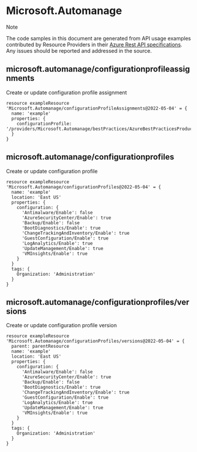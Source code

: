 # Microsoft.Automanage
  
> [!NOTE]
> The code samples in this document are generated from API usage examples contributed by Resource Providers in their [Azure Rest API specifications](https://github.com/Azure/azure-rest-api-specs). Any issues should be reported and addressed in the source.


## microsoft.automanage/configurationprofileassignments

Create or update configuration profile assignment
```bicep
resource exampleResource 'Microsoft.Automanage/configurationProfileAssignments@2022-05-04' = {
  name: 'example'
  properties: {
    configurationProfile: '/providers/Microsoft.Automanage/bestPractices/AzureBestPracticesProduction'
  }
}
```

## microsoft.automanage/configurationprofiles

Create or update configuration profile
```bicep
resource exampleResource 'Microsoft.Automanage/configurationProfiles@2022-05-04' = {
  name: 'example'
  location: 'East US'
  properties: {
    configuration: {
      'Antimalware/Enable': false
      'AzureSecurityCenter/Enable': true
      'Backup/Enable': false
      'BootDiagnostics/Enable': true
      'ChangeTrackingAndInventory/Enable': true
      'GuestConfiguration/Enable': true
      'LogAnalytics/Enable': true
      'UpdateManagement/Enable': true
      'VMInsights/Enable': true
    }
  }
  tags: {
    Organization: 'Administration'
  }
}
```

## microsoft.automanage/configurationprofiles/versions

Create or update configuration profile version
```bicep
resource exampleResource 'Microsoft.Automanage/configurationProfiles/versions@2022-05-04' = {
  parent: parentResource 
  name: 'example'
  location: 'East US'
  properties: {
    configuration: {
      'Antimalware/Enable': false
      'AzureSecurityCenter/Enable': true
      'Backup/Enable': false
      'BootDiagnostics/Enable': true
      'ChangeTrackingAndInventory/Enable': true
      'GuestConfiguration/Enable': true
      'LogAnalytics/Enable': true
      'UpdateManagement/Enable': true
      'VMInsights/Enable': true
    }
  }
  tags: {
    Organization: 'Administration'
  }
}
```
